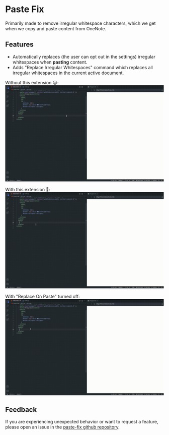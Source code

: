 # Paste Fix

Primarily made to remove irregular whitespace characters, which we get when we copy and paste content from OneNote.

## Features

- Automatically replaces (the user can opt out in the settings) irregular whitespaces when **pasting** content.
- Adds "Replace Irregular Whitespaces" command which replaces all irregular whitespaces in the current active document.

Without this extension 😔:
![without_extension](images/without.gif)

With this extension 🥳:
![with_extension](images/with.gif)

With "Replace On Paste" turned off:
![with_extension](images/with-on-demand.gif)

## Feedback

If you are experiencing unexpected behavior or want to request a feature, please open an issue in the [paste-fix github repository](https://github.com/dragi-ns/paste-fix).
